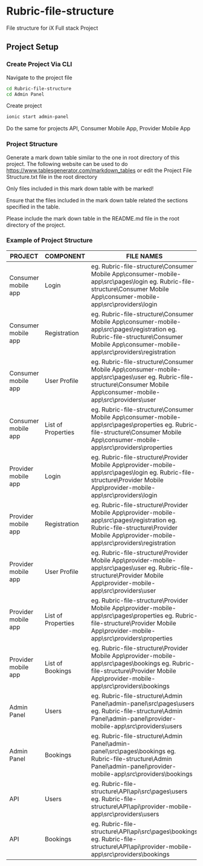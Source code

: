 # Rubric-file-structure
File structure for iX Full stack Project 

## Project Setup

### Create Project Via CLI

Navigate to the project file

```bash
cd Rubric-file-structure
cd Admin Panel
```
Create project

```bash
ionic start admin-panel
```
Do the same for projects API, Consumer Mobile App, Provider Mobile App

### Project Structure 

Generate a mark down table similar to the one in root directory of this project. The following website can be used to do https://www.tablesgenerator.com/markdown_tables or edit the Project File Structure.txt file in the root directory

Only files included in this mark down table with be marked!

Ensure that the files included in the mark down table related the sections specified in the table.

Please include the mark down table in the README.md file in the root directory of the project.

### Example of Project Structure 

| PROJECT             | COMPONENT          | FILE NAMES                                                                                                                                                                            |
|---------------------|--------------------|---------------------------------------------------------------------------------------------------------------------------------------------------------------------------------------|
| Consumer mobile app | Login              | eg. Rubric-file-structure\Consumer Mobile App\consumer-mobile-app\src\pages\login eg. Rubric-file-structure\Consumer Mobile App\consumer-mobile-app\src\providers\login               |
| Consumer mobile app | Registration       | eg. Rubric-file-structure\Consumer Mobile App\consumer-mobile-app\src\pages\registration eg. Rubric-file-structure\Consumer Mobile App\consumer-mobile-app\src\providers\registration |
| Consumer mobile app | User Profile       | eg. Rubric-file-structure\Consumer Mobile App\consumer-mobile-app\src\pages\user eg. Rubric-file-structure\Consumer Mobile App\consumer-mobile-app\src\providers\user                 |
| Consumer mobile app | List of Properties | eg. Rubric-file-structure\Consumer Mobile App\consumer-mobile-app\src\pages\properties eg. Rubric-file-structure\Consumer Mobile App\consumer-mobile-app\src\providers\properties     |
| Provider mobile app | Login              | eg. Rubric-file-structure\Provider Mobile App\provider-mobile-app\src\pages\login eg. Rubric-file-structure\Provider Mobile App\provider-mobile-app\src\providers\login               |
| Provider mobile app | Registration       | eg. Rubric-file-structure\Provider Mobile App\provider-mobile-app\src\pages\registration eg. Rubric-file-structure\Provider Mobile App\provider-mobile-app\src\providers\registration |
| Provider mobile app | User Profile       | eg. Rubric-file-structure\Provider Mobile App\provider-mobile-app\src\pages\user eg. Rubric-file-structure\Provider Mobile App\provider-mobile-app\src\providers\user                 |
| Provider mobile app | List of Properties | eg. Rubric-file-structure\Provider Mobile App\provider-mobile-app\src\pages\properties eg. Rubric-file-structure\Provider Mobile App\provider-mobile-app\src\providers\properties     |
| Provider mobile app | List of Bookings   | eg. Rubric-file-structure\Provider Mobile App\provider-mobile-app\src\pages\bookings eg. Rubric-file-structure\Provider Mobile App\provider-mobile-app\src\providers\bookings         |
| Admin Panel         | Users              | eg. Rubric-file-structure\Admin Panel\admin-panel\src\pages\users eg. Rubric-file-structure\Admin Panel\admin-panel\provider-mobile-app\src\providers\users                           |
| Admin Panel         | Bookings           | eg. Rubric-file-structure\Admin Panel\admin-panel\src\pages\bookings eg. Rubric-file-structure\Admin Panel\admin-panel\provider-mobile-app\src\providers\bookings                     |
| API                 | Users              | eg. Rubric-file-structure\API\api\src\pages\users eg. Rubric-file-structure\API\api\provider-mobile-app\src\providers\users                                                           |
| API                 | Bookings           | eg. Rubric-file-structure\API\api\src\pages\bookings eg. Rubric-file-structure\API\api\provider-mobile-app\src\providers\bookings                                                     |



